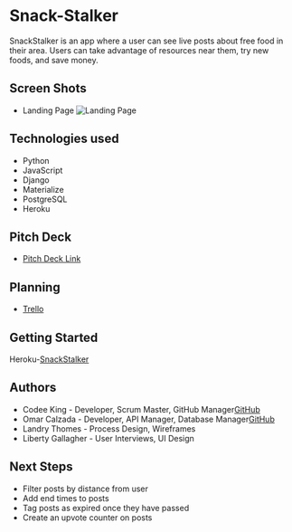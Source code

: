 # Snack-Stalker
SnackStalker is an app where a user can see live posts about free food in their area. Users can take advantage of resources near them, try new foods, and save money.

## Screen Shots
* Landing Page ![Landing Page](../master/images/SnackStalkerScreenShot.png)

## Technologies used
* Python  
* JavaScript  
* Django  
* Materialize  
* PostgreSQL  
* Heroku  

## Pitch Deck
* [Pitch Deck Link](https://docs.google.com/presentation/d/1QkpDUXftDYKn_R0ANq0tuJd02CzDREpTDbD_GGwAlKM/edit?usp=sharing)

## Planning
* [Trello](https://trello.com/b/HEPtOEQr/unit-3-project-hackathon)  


## Getting Started
Heroku-[SnackStalker](https://snackstalker1.herokuapp.com/)

## Authors
* Codee King  - Developer, Scrum Master, GitHub Manager[GitHub](https://github.com/Codeebk)  
* Omar Calzada - Developer, API Manager, Database Manager[GitHub](https://github.com/omarclzd)  
* Landry Thomes -  Process Design, Wireframes
* Liberty Gallagher -  User Interviews, UI Design  

## Next Steps
* Filter posts by distance from user  
* Add end times to posts  
* Tag posts as expired once they have passed  
* Create an upvote counter on posts

